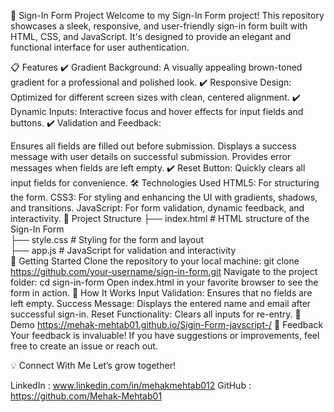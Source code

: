 🌟 Sign-In Form Project
Welcome to my Sign-In Form project! This repository showcases a sleek, responsive, and user-friendly sign-in form built with HTML, CSS, and JavaScript. It's designed to provide an elegant and functional interface for user authentication.

📋 Features
✔️ Gradient Background: A visually appealing brown-toned gradient for a professional and polished look.
✔️ Responsive Design: Optimized for different screen sizes with clean, centered alignment.
✔️ Dynamic Inputs: Interactive focus and hover effects for input fields and buttons.
✔️ Validation and Feedback:

Ensures all fields are filled out before submission.
Displays a success message with user details on successful submission.
Provides error messages when fields are left empty.
✔️ Reset Button: Quickly clears all input fields for convenience.
🛠️ Technologies Used
HTML5: For structuring the form.
CSS3: For styling and enhancing the UI with gradients, shadows, and transitions.
JavaScript: For form validation, dynamic feedback, and interactivity.
📂 Project Structure
├── index.html        # HTML structure of the Sign-In Form  
├── style.css         # Styling for the form and layout  
├── app.js            # JavaScript for validation and interactivity  
🚀 Getting Started
Clone the repository to your local machine:
git clone https://github.com/your-username/sign-in-form.git
Navigate to the project folder:
cd sign-in-form
Open index.html in your favorite browser to see the form in action.
🎯 How It Works
Input Validation:
Ensures that no fields are left empty.
Success Message:
Displays the entered name and email after successful sign-in.
Reset Functionality:
Clears all inputs for re-entry.
🌟 Demo
https://mehak-mehtab01.github.io/Sigin-Form-javscript-/
📧 Feedback
Your feedback is invaluable! If you have suggestions or improvements, feel free to create an issue or reach out.

💡 Connect With Me
Let’s grow together!

LinkedIn : www.linkedin.com/in/mehakmehtab012
GitHub : https://github.com/Mehak-Mehtab01
